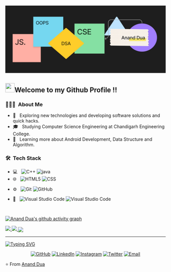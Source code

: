 ![MasterHead](https://github.com/ananddua/ananddua/blob/main/bg.jfif)


<h2> <img src="https://github.com/TheDudeThatCode/TheDudeThatCode/blob/master/Assets/Hi.gif" width="29px" height="29px">Welcome to my Github Profile !!</h2>
<!-- <picture> <img align="right" src="https://github.com/0xAbdulKhalid/0xAbdulKhalid/raw/main/assets/mdImages/Right_Side.gif" width = 250px></picture> -->




<!-- ![Visitor Count](https://profile-counter.glitch.me/{28Anmolsinha}/count.svg) -->

<h3> 👨🏻‍💻 &nbsp;About Me </h3>

- 🤔 &nbsp; Exploring new technologies and developing software solutions and quick hacks.
- 🎓 &nbsp; Studying Computer Science Engineering at Chandigarh Engineering College.
- 🌱 &nbsp; Learning more about Android Development, Data Structure and Algorithm.


<h3> 🛠 &nbsp;Tech Stack</h3>

- 💻 &nbsp;
 ![C++](https://img.shields.io/badge/-C++-333333?style=flat&logo=Java&logoColor=007396)
 ![java](https://img.shields.io/badge/-Java-333333?style=flat&logo=Java&logoColor=007396)
- 🌐 &nbsp;
  ![HTML5](https://img.shields.io/badge/-HTML5-333333?style=flat&logo=HTML5)
  ![CSS](https://img.shields.io/badge/-CSS-333333?style=flat&logo=CSS3&logoColor=1572B6)
  
<!--   ![Node.js](https://img.shields.io/badge/-Node.js-333333?style=flat&logo=node.js)
  ![React](https://img.shields.io/badge/-React-333333?style=flat&logo=react) -->
<!-- - 🛢 &nbsp;
  ![MySQL](https://img.shields.io/badge/-MySQL-333333?style=flat&logo=mysql)
  ![MongoDB](https://img.shields.io/badge/-MongoDB-333333?style=flat&logo=mongodb) -->
- ⚙ &nbsp;
  ![Git](https://img.shields.io/badge/-Git-333333?style=flat&logo=git)
  ![GitHub](https://img.shields.io/badge/-GitHub-333333?style=flat&logo=github)
<!--   ![Markdown](https://img.shields.io/badge/-Markdown-333333?style=flat&logo=markdown) -->
- 🔧 &nbsp;
  ![Visual Studio Code](https://img.shields.io/badge/-Visual%20Studio%20Code-333333?style=flat&logo=visual-studio-code&logoColor=007ACC)
  ![Visual Studio Code](https://img.shields.io/badge/-Android%20Studio%20-333333?style=flat&logo=androidstudio&logoColor=007ACC)
<!--   ![RStudio](https://img.shields.io/badge/-RStudio-333333?style=flat&logo=rstudio)
  ![Eclipse](https://img.shields.io/badge/-Eclipse-333333?style=flat&logo=eclipse-ide&logoColor=2C2255) -->
<!-- - 🖥 &nbsp;
  ![Illustrator](https://img.shields.io/badge/-Illustrator-333333?style=flat&logo=adobe-illustrator)
  ![Photoshop](https://img.shields.io/badge/-Photoshop-333333?style=flat&logo=adobe-photoshop)
  ![InDesign](https://img.shields.io/badge/-InDesign-333333?style=flat&logo=adobe-indesign)
 -->
<br/>
<!-- <img src="https://img.shields.io/github/followers/28Anmolsinha?style=social"></img> -->

[![Anand Dua's github activity graph](https://github-readme-activity-graph.cyclic.app/graph?username=ananddua&theme=dracula)](https://github.com/ananddua/github-readme-activity-graph)

<a href="https://github.com/ananddua">
  <img width="48%" src="https://github-readme-stats.vercel.app/api?username=ananddua&show_icons=true&theme=tokyonight" />
  <img width="48%" src="https://streak-stats.demolab.com/?user=ananddua&theme=tokyonight&layout=compact" />
  <img width="48%" align="center" src="https://github-readme-stats.vercel.app/api/top-langs/?username=ananddua&theme=tokyonight&layout=compact" />
</a>





<br/>

<!-- <h3> 🤝🏻 &nbsp;Connect with Me </h3> -->
<hr>


[![Typing SVG](https://readme-typing-svg.herokuapp.com/?size=30&duration=6000&color=189C07&vCenter=true&lines=Connect+With+Me🤝)](https://git.io/typing-svg) 

<p align="center">
<a href="https://github.com/ananddua"><img alt="GitHub" src="https://img.shields.io/badge/github-ananddua-blue&logo=Github"></a>
<a href="https://www.linkedin.com/in/anand-dua/"><img alt="LinkedIn" src="https://img.shields.io/badge/LinkedIn-AnandDua-blue?style=flat-square&logo=linkedin"></a>
<a href="https://www.instagram.com/ayandua_/"><img alt="Instagram" src="https://img.shields.io/badge/Instagram-Anand%20Dua-blue?style=flat-square&logo=instagram"></a>
<a href="https://twitter.com/Imayandua"><img alt="Twitter" src="https://img.shields.io/badge/twitter-Anand-blue?style=flat-square&logo=twitter"></a>
<a href="mailto:ananddua5@gmail.com"><img alt="Email" src="https://img.shields.io/badge/Email-ananddua5@gmail.com.com-blue?style=flat-square&logo=gmail"></a>

</p>


⭐ From [Anand Dua](https://github.com/ananddua)
